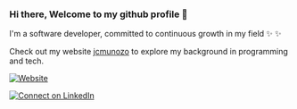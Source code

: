 ### Hi there, Welcome to my github profile 👋
I'm a software developer, committed to continuous growth in my field  ✨ ✨ 

Check out my website [jcmunozo](https://jcmunozo.pro/) to explore my background in programming and tech.

[![Website](https://img.shields.io/website?url=https%3A%2F%2Fjcmunozo.pro%2F)](https://jcmunozo.pro/)

[![Connect on LinkedIn](https://img.shields.io/badge/connect-%230077B5.svg?&style=for-the-badge&logo=linkedin)](https://www.linkedin.com/in/jordanmuñoz/)


<!--
**jcmunozo/jcmunozo** is a ✨ _special_ ✨ repository because its `README.md` (this file) appears on your GitHub profile.

Here are some ideas to get you started:

- 🔭 I’m currently working on ...
- 🌱 I’m currently learning ...
- 👯 I’m looking to collaborate on ...
- 🤔 I’m looking for help with ...
- 💬 Ask me about ...
- 📫 How to reach me: ...
- 😄 Pronouns: ...
- ⚡ Fun fact: ...
-->

